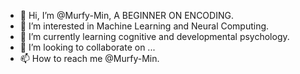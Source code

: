- 👋 Hi, I’m @Murfy-Min, A BEGINNER ON ENCODING.
- 👀 I’m interested in Machine Learning and Neural Computing.
- 🌱 I’m currently learning cognitive and developmental psychology.
- 💞️ I’m looking to collaborate on ...
- 📫 How to reach me @Murfy-Min.

<!---
Murfy-Min/Murfy-Min is a ✨ special ✨ repository because its `README.md` (this file) appears on your GitHub profile.
You can click the Preview link to take a look at your changes.
--->
